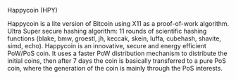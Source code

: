Happycoin (HPY)

Happycoin is a lite version of Bitcoin using X11 as a proof-of-work algorithm.
Ultra Super secure hashing algorithm: 11 rounds of scientific hashing functions (blake, bmw, groestl, jh, keccak, skein, luffa, cubehash, shavite, simd, echo).
Happycoin is an innovative, secure and energy efficient PoW/PoS coin. It uses a faster PoW distribution mechanism to distribute the initial coins, then after 7 days the coin is basically transferred to a pure PoS coin, where the generation of the coin is mainly through the PoS interests.




